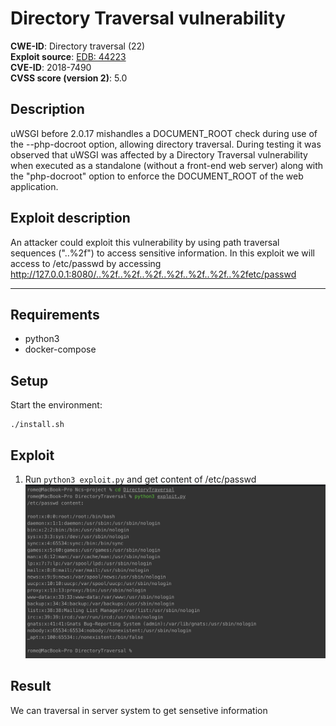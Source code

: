 # Directory Traversal vulnerability

**CWE-ID**: Directory traversal (22)  
**Exploit source**: [EDB: 44223](https://www.exploit-db.com/exploits/44223)  
**CVE-ID**: 2018-7490  
**CVSS score (version 2)**: 5.0  

## Description
uWSGI before 2.0.17 mishandles a DOCUMENT_ROOT check during use of the --php-docroot option, allowing directory traversal.
During testing it was observed that uWSGI was affected by a Directory Traversal vulnerability when executed as a standalone (without a front-end web server) along with the "php-docroot" option to enforce the DOCUMENT_ROOT of the web application.


## Exploit description

An attacker could exploit this vulnerability by using path traversal sequences ("..%2f") to access sensitive information. In this exploit we will access to /etc/passwd by accessing     
http://127.0.0.1:8080/..%2f..%2f..%2f..%2f..%2f..%2f..%2fetc/passwd

----------

## Requirements
* python3
* docker-compose


## Setup

Start the environment:

```
./install.sh
```

## Exploit
 1. Run `python3 exploit.py` and get content of /etc/passwd
 ![](1.png)



## Result

We can traversal in server system to get sensetive information
